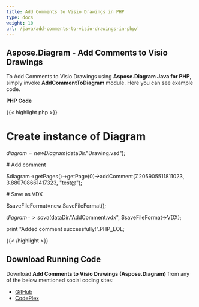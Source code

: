 ```yaml
---
title: Add Comments to Visio Drawings in PHP
type: docs
weight: 10
url: /java/add-comments-to-visio-drawings-in-php/
---
```


## **Aspose.Diagram - Add Comments to Visio Drawings**
To Add Comments to Visio Drawings using **Aspose.Diagram Java for PHP**, simply invoke **AddCommentToDiagram** module. Here you can see example code.

**PHP Code**

{{< highlight php >}}

 # Create instance of Diagram

$diagram = new Diagram($dataDir."Drawing.vsd");

\# Add comment

$diagram->getPages()->getPage(0)->addComment(7.205905511811023, 3.880708661417323, "test@");

\# Save as VDX

$saveFileFormat=new SaveFileFormat();

$diagram->save($dataDir."AddComment.vdx", $saveFileFormat->VDX);

print "Added comment successfully!".PHP_EOL;

{{< /highlight >}}
## **Download Running Code**
Download **Add Comments to Visio Drawings (Aspose.Diagram)** from any of the below mentioned social coding sites:

- [GitHub](https://github.com/asposediagram/Aspose.Diagram-for-Java/blob/master/Plugins/Aspose_Diagram_Java_for_PHP/src/aspose/diagram/WorkingwithDiagrams/AddCommentToDiagram.php)
- [CodePlex](https://asposediagramjavaphp.codeplex.com/SourceControl/latest#src/aspose/diagram/WorkingwithDiagrams/AddCommentToDiagram.php)
